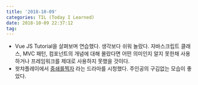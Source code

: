 ```yaml
---
title: '2018-10-09'
categories: TIL (Today I Learned)
date: 2018-10-09 22:37:12
tag:
---
```


- Vue JS Tutorial을 살펴보며 연습했다. 생각보다 쉬워 놀랐다. 자바스크립트 클래스, MVC 패턴, 컴포넌트의 개념에 대해 몰랐다면 어떤 의미인지 알지 못한채 사용하거나 프레임워크를 제대로 사용하지 못했을 것이다.
- 왓챠플레이에서 [중쇄를찍자](https://play.watcha.net/contents/tfe2e3?ref=wk) 라는 드라마를 시청했다. 주인공의 구김없는 모습이 좋았다.